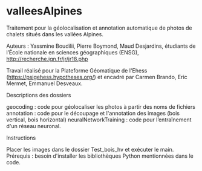 # valleesAlpines

Traitement pour la géolocalisation et annotation automatique de photos de chalets situés dans les vallées Alpines.

Auteurs : Yassmine Boudilii, Pierre Boymond, Maud Desjardins, étudiants de l’École nationale en sciences géographiques (ENSG), http://recherche.ign.fr/jr/jr18.php 

Travail réalisé pour la Plateforme Géomatique de l'Ehess (https://psigehess.hypotheses.org/) et encadré par Carmen Brando, Eric Mermet, Emmanuel Desveaux.

Descriptions des dossiers

geocoding : code pour géolocaliser les photos à partir des noms de fichiers
annotation : code pour le découpage et l'annotation des images (bois vertical, bois horizontal)
neuralNetworkTraining : code pour l’entraînement d'un réseau neuronal.

Instructions

Placer les images dans le dossier Test_bois_hv et exécuter le main.
Prérequis : besoin d'installer les bibliothèques Python mentionnées dans le code.


